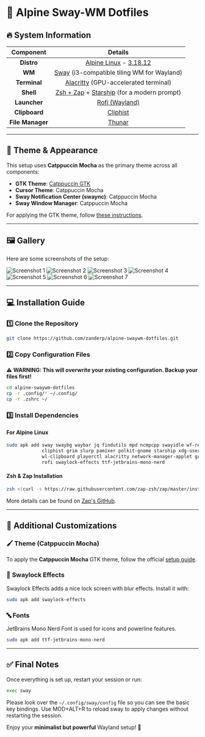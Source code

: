 # 🌿 Alpine Sway-WM Dotfiles

## 🔥 System Information

|    Component    | Details |
| :------------: | :-----------------------------------------------------------------------------------------: |
|    **Distro**    | [Alpine Linux](https://www.alpinelinux.org/) - [3.18.12](https://www.alpinelinux.org/#:~:text=2025%2D02%2D13-,Alpine%203.18.12,-%2C%203.19.7%2C%203.20.6%20and) |
|      **WM**      | [Sway](https://swaywm.org/) (i3-compatible tiling WM for Wayland) |
|   **Terminal**   | [Alacritty](https://github.com/alacritty/alacritty) (GPU-accelerated terminal) |
|    **Shell**     | [Zsh + Zap](https://www.zapzsh.org/) + [Starship](https://starship.rs/) (for a modern prompt) |
|   **Launcher**   | [Rofi (Wayland)](https://github.com/lbonn/rofi) |
|  **Clipboard**   | [Cliphist](https://github.com/sentriz/cliphist) |
| **File Manager** | [Thunar](https://docs.xfce.org/xfce/thunar/start) |

---

## 🎨 Theme & Appearance

This setup uses **Catppuccin Mocha** as the primary theme across all components:

- **GTK Theme**: [Catppuccin GTK](https://github.com/catppuccin/gtk)
- **Cursor Theme**: Catppuccin Mocha
- **Sway Notification Center (swaync)**: Catppuccin Mocha
- **Sway Window Manager**: Catppuccin Mocha

For applying the GTK theme, follow [these instructions](https://github.com/catppuccin/gtk/blob/main/docs/USAGE.md).

---

## 🖼️ Gallery

Here are some screenshots of the setup:

![Screenshot 1](./screenshots/1.png)
![Screenshot 2](./screenshots/2.png)
![Screenshot 3](./screenshots/3.png)
![Screenshot 4](./screenshots/4.png)
![Screenshot 5](./screenshots/5.png)
![Screenshot 6](./screenshots/6.png)
![Screenshot 7](./screenshots/7.png)

---

## 💻 Installation Guide

### 1️⃣ Clone the Repository

```sh
git clone https://github.com/zanderp/alpine-swaywm-dotfiles.git
```

### 2️⃣ Copy Configuration Files

⚠️ **WARNING: This will overwrite your existing configuration. Backup your files first!**

```sh
cd alpine-swaywm-dotfiles
cp -r .config/* ~/.config/
cp -r .zshrc ~/
```

### 3️⃣ Install Dependencies

#### **For Alpine Linux**
```sh
sudo apk add sway swaybg waybar jq findutils mpd ncmpcpp swayidle wf-recorder dmenu brightnessctl mako \
             cliphist grim slurp pamixer polkit-gnome starship xdg-user-dirs xdg-utils gvfs gvfs-mtp gvfs-nfs \
             wl-clipboard playerctl alacritty network-manager-applet grimshot yad xdg-desktop-portal-wlr \
             rofi swaylock-effects ttf-jetbrains-mono-nerd
```

#### **Zsh & Zap Installation**
```sh
zsh <(curl -s https://raw.githubusercontent.com/zap-zsh/zap/master/install.zsh) --branch release-v1
```
More details can be found on [Zap's GitHub](https://github.com/zap-zsh/zap).

---

## 🔧 Additional Customizations

### 🖌️ **Theme (Catppuccin Mocha)**
To apply the **Catppuccin Mocha** GTK theme, follow the official [setup guide](https://github.com/catppuccin/gtk/blob/main/docs/USAGE.md).

### 🔐 **Swaylock Effects**
Swaylock Effects adds a nice lock screen with blur effects.
Install it with:
```sh
sudo apk add swaylock-effects
```

### 🔤 **Fonts**
JetBrains Mono Nerd Font is used for icons and powerline features.
```sh
sudo apk add ttf-jetbrains-mono-nerd
```

---

## ✅ Final Notes

Once everything is set up, restart your session or run:
```sh
exec sway
```

Please look over the `~/.config/sway/config` file so you can see the basic key bindings. Use MOD+ALT+R to reload sway to apply changes without restarting the session. 

Enjoy your **minimalist but powerful** Wayland setup! 🚀
